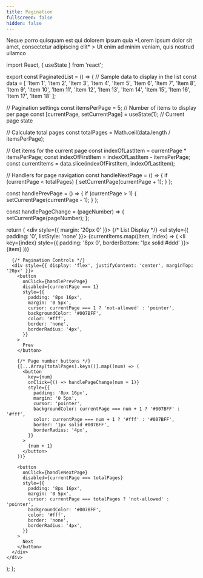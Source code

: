 ```yaml
---
title: Pagination
fullscreen: false
hidden: false
---
```

<Columns layout="auto">
  <Column>
    Neque porro quisquam est qui dolorem ipsum quia
  </Column>

  <Column>
    *Lorem ipsum dolor sit amet, consectetur adipiscing elit*
  </Column>

  <Column>
    > Ut enim ad minim veniam, quis nostrud ullamco
  </Column>
</Columns>

<br />

import React, { useState } from 'react';

export const PaginatedList = () => {
  // Sample data to display in the list
  const data = [
    'Item 1', 'Item 2', 'Item 3', 'Item 4', 'Item 5', 'Item 6', 
    'Item 7', 'Item 8', 'Item 9', 'Item 10', 'Item 11', 'Item 12', 
    'Item 13', 'Item 14', 'Item 15', 'Item 16', 'Item 17', 'Item 18'
  ];

  // Pagination settings
  const itemsPerPage = 5; // Number of items to display per page
  const [currentPage, setCurrentPage] = useState(1); // Current page state

  // Calculate total pages
  const totalPages = Math.ceil(data.length / itemsPerPage);

  // Get items for the current page
  const indexOfLastItem = currentPage * itemsPerPage;
  const indexOfFirstItem = indexOfLastItem - itemsPerPage;
  const currentItems = data.slice(indexOfFirstItem, indexOfLastItem);

  // Handlers for page navigation
  const handleNextPage = () => {
    if (currentPage < totalPages) {
      setCurrentPage(currentPage + 1);
    }
  };

  const handlePrevPage = () => {
    if (currentPage > 1) {
      setCurrentPage(currentPage - 1);
    }
  };

  const handlePageChange = (pageNumber) => {
    setCurrentPage(pageNumber);
  };

  return (
    <div style={{ margin: '20px 0' }}>
      {/* List Display */}
      <ul style={{ padding: '0', listStyle: 'none' }}>
        {currentItems.map((item, index) => (
          <li key={index} style={{ padding: '8px 0', borderBottom: '1px solid #ddd' }}>
            {item}
          </li>
        ))}
      </ul>

      {/* Pagination Controls */}
      <div style={{ display: 'flex', justifyContent: 'center', marginTop: '20px' }}>
        <button
          onClick={handlePrevPage}
          disabled={currentPage === 1}
          style={{
            padding: '8px 16px',
            margin: '0 5px',
            cursor: currentPage === 1 ? 'not-allowed' : 'pointer',
            backgroundColor: '#007BFF',
            color: '#fff',
            border: 'none',
            borderRadius: '4px',
          }}
        >
          Prev
        </button>

        {/* Page number buttons */}
        {[...Array(totalPages).keys()].map((num) => (
          <button
            key={num}
            onClick={() => handlePageChange(num + 1)}
            style={{
              padding: '8px 16px',
              margin: '0 5px',
              cursor: 'pointer',
              backgroundColor: currentPage === num + 1 ? '#007BFF' : '#fff',
              color: currentPage === num + 1 ? '#fff' : '#007BFF',
              border: '1px solid #007BFF',
              borderRadius: '4px',
            }}
          >
            {num + 1}
          </button>
        ))}

        <button
          onClick={handleNextPage}
          disabled={currentPage === totalPages}
          style={{
            padding: '8px 16px',
            margin: '0 5px',
            cursor: currentPage === totalPages ? 'not-allowed' : 'pointer',
            backgroundColor: '#007BFF',
            color: '#fff',
            border: 'none',
            borderRadius: '4px',
          }}
        >
          Next
        </button>
      </div>
    </div>
  );
};